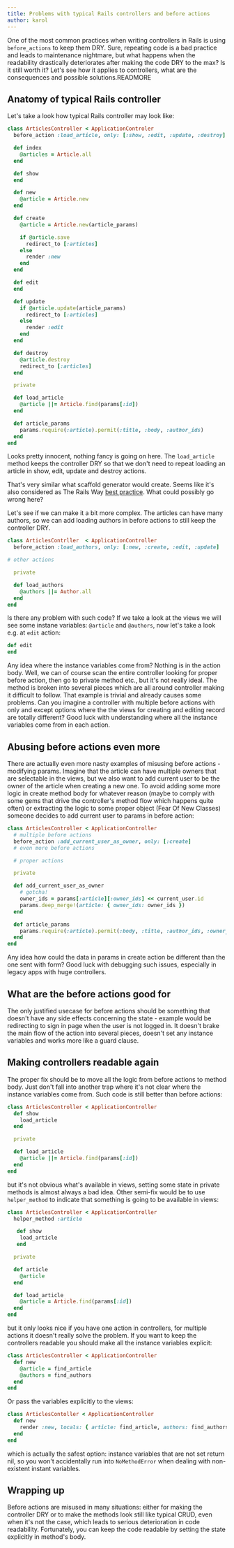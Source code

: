 ```yaml
---
title: Problems with typical Rails controllers and before actions
author: karol
---
```


One of the most common practices when writing controllers in Rails is using `before_actions` to keep them DRY. Sure, repeating code is a bad practice and leads to maintenance nightmare, but what happens when the readability drastically deteriorates after making the code DRY to the max? Is it still worth it? Let's see how it applies to controllers, what are the consequences and possible solutions.READMORE

## Anatomy of typical Rails controller

Let's take a look how typical Rails controller may look like:

``` ruby
class ArticlesController < ApplicationControler
  before_action :load_article, only: [:show, :edit, :update, :destroy]

  def index
    @articles = Article.all
  end

  def show
  end

  def new
    @article = Article.new
  end

  def create
    @article = Article.new(article_params)

    if @article.save
      redirect_to [:articles]
    else
      render :new
    end
  end

  def edit
  end

  def update
    if @article.update(article_params)
      redirect_to [:articles]
    else
      render :edit
    end
  end

  def destroy
    @article.destroy
    redirect_to [:articles]
  end

  private

  def load_article
    @article ||= Article.find(params[:id])
  end

  def article_params
    params.require(:article).permit(:title, :body, :author_ids)
  end
end
```

Looks pretty innocent, nothing fancy is going on here. The `load_article` method keeps the controller DRY so that we don't need to repeat loading an article in show, edit, update and destroy actions.

That's very similar what scaffold generator would create. Seems like it's also considered as The Rails Way [best practice](http://rails-bestpractices.com/posts/2010/07/24/use-before_filter/). What could possibly go wrong here?

Let's see if we can make it a bit more complex. The articles can have many authors, so we can add loading authors in before actions to still keep the controller DRY.

``` ruby
class ArticlesContrller  < ApplicationController
  before_action :load_authors, only: [:new, :create, :edit, :update]

# other actions

  private

  def load_authors
    @authors ||= Author.all
  end
end
```

Is there any problem with such code? If we take a look at the views we will see some instane variables: `@article` and `@authors`, now let's take a look e.g. at `edit`
action:

``` ruby
def edit
end
```

Any idea where the instance variables come from? Nothing is in the action body. Well, we can of course scan the entire controller looking for proper before action, then go to private method etc., but it's not really ideal. The method is broken into several pieces which are all around controller making it difficult to follow. That example is trivial and already causes some problems. Can you imagine a controller with multiple before actions with only and except options where the the views for creating and editing record are totally different? Good luck with understanding where all the instance variables come from in each action.

## Abusing before actions even more

There are actually even more nasty examples of misusing before actions - modifying params. Imagine that the article can have multiple owners that are selectable in the views, but we also want to add current user to be the owner of the article when creating a new one. To avoid adding some more logic in create method body for whatever reason (maybe to comply with some gems that drive the controller's method flow which happens quite often) or extracting the logic to some proper object (Fear Of New Classes) someone decides to add current user to params in before action:

``` ruby
class ArticlesController < ApplicationController
  # multiple before actions
  before_action :add_current_user_as_owner, only: [:create]
  # even more before actions

  # proper actions

  private

  def add_current_user_as_owner
    # gotcha!
    owner_ids = params[:article][:owner_ids] << current_user.id
    params.deep_merge!(article: { owner_ids: owner_ids })
  end

  def article_params
    params.require(:article).permit(:body, :title, :author_ids, :owner_ids)
  end
end
```

Any idea how could the data in params in create action be different than the one sent with form? Good luck with debugging such issues, especially in legacy apps with huge controllers.

## What are the before actions good for

The only justified usecase for before actions should be something that doesn't have any side effects concerning the state - example would be redirecting to sign in page when the user is not logged in. It doesn't brake the main flow of the action into several pieces, doesn't set any instance variables and works more like a guard clause.

## Making controllers readable again

The proper fix should be to move all the logic from before actions to method body. Just don't fall into another trap where it's not clear where the instance variables come from. Such code is still better than before actions:

``` ruby
class ArticlesController < ApplicationController
  def show
    load_article
  end

  private

  def load_article
    @article ||= Article.find(params[:id])
  end
end
```

but it's not obvious what's available in views, setting some state in private methods is almost always a bad idea. Other semi-fix would be to use `helper_method` to indicate that something is going to be available in views:

``` ruby
class ArticlesController < ApplicationController
  helper_method :article

   def show
    load_article
   end

  private

  def article
    @article
  end

  def load_article
    @article = Article.find(params[:id])
  end
end
```

but it only looks nice if you have one action in controllers, for multiple actions it doesn't really solve the problem. If you want to keep the controllers readable you should make all the instance variables explicit:

``` ruby
class ArticlesController < ApplicationController
  def new
    @article = find_article
    @authors = find_authors
  end
end
```

Or pass the variables explicitly to the views:

``` ruby
class ArticlesContoller < ApplicationController
  def new
    render :new, locals: { article: find_article, authors: find_authors }
  end
end
```

which is actually the safest option: instance variables that are not set return nil, so you won't accidentally run into `NoMethodError` when dealing with non-existent instant variables.

## Wrapping up

Before actions are misused in many situations: either for making the controller DRY or to make the methods look still like typical CRUD, even when it's not the case, which leads to serious deterioration in code readability. Fortunately, you can keep the code readable by setting the state explicitly in method's body.
